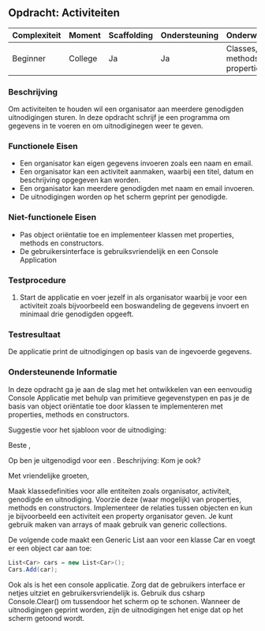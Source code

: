 ## Opdracht: Activiteiten

| Complexiteit | Moment  | Scaffolding | Ondersteuning | Onderwerpen                   |
|--------------|---------|-------------|---------------|-------------------------------|
| Beginner     | College | Ja          | Ja            | Classes, methods, properties |

### Beschrijving
Om activiteiten te houden wil een organisator aan meerdere genodigden uitnodigingen sturen. In deze opdracht schrijf je een programma om gegevens in te voeren en om uitnodiginegen weer te geven.

### Functionele Eisen
- Een organisator kan eigen gegevens invoeren zoals een naam en email.
- Een organisator kan een activiteit aanmaken, waarbij een titel, datum en beschrijving opgegeven kan worden. 
- Een organisator kan meerdere genodigden met naam en email invoeren.
- De uitnodigingen worden op het scherm geprint per genodigde.
 

### Niet-functionele Eisen
- Pas object oriëntatie toe en implementeer klassen met properties, methods en constructors.
- De gebruikersinterface is gebruiksvriendelijk en een Console Application


### Testprocedure
1. Start de applicatie en voer jezelf in als organisator waarbij je voor een activiteit zoals bijvoorbeeld een boswandeling de gegevens invoert en minimaal drie genodigden opgeeft.

### Testresultaat
De applicatie print de uitnodigingen op basis van de ingevoerde gegevens.

### Ondersteunende Informatie
In deze opdracht ga je aan de slag met het ontwikkelen van een eenvoudig Console Applicatie met behulp van primitieve gegevenstypen en pas je de basis van object oriëntatie toe door klassen te implementeren met properties, methods en constructors. 

Suggestie voor het sjabloon voor de uitnodiging:

Beste <naam genodigde>,

Op <datum activiteit> ben je uitgenodigd voor een <titel activiteit>.
Beschrijving:
<beschrijving activiteit>
Kom je ook?

Met vriendelijke groeten,
<naam organisator>
<email organisator>


Maak klassedefinities voor alle entiteiten zoals organisator, activiteit, genodigde en uitnodiging. Voorzie deze (waar mogelijk) van properties, methods en constructors. Implementeer de relaties tussen objecten en kun je bijvoorbeeld een activiteit een property organisator geven.
Je kunt gebruik maken van arrays of maak gebruik van generic collections.

De volgende code maakt een Generic List aan voor een klasse Car en voegt er een object car aan toe:

```csharp
List<Car> cars = new List<Car>();
Cars.Add(car);
```

Ook als is het een console applicatie. Zorg dat de gebruikers interface er netjes uitziet en gebruikersvriendelijk is. Gebruik dus csharp Console.Clear() om tussendoor het scherm op te schonen. Wanneer de uitnodigingen geprint worden, zijn de uitnodigingen het enige dat op het scherm getoond wordt.
